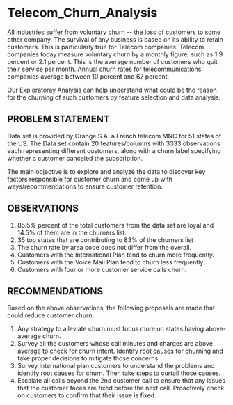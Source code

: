 # Telecom_Churn_Analysis
All industries suffer from voluntary churn -- the loss of customers to some other company. The survival of any business is based on its ability to retain customers. This is particularly true for Telecom companies. 
Telecom companies today measure voluntary churn by a monthly figure, such as 1.9 percent or 2.1 percent. This is the average number of customers who quit their service per month. Annual churn rates for telecommunications companies average between 10 percent and 67 percent.

Our Exploratoray Analysis can help understand what could be the reason for the churning of such customers by feature selection and data analysis.

## PROBLEM STATEMENT
Data set is provided by Orange S.A. a French telecom MNC for 51 states of the US. The Data set contain 20 features/columns with 3333 observations each representing different customers, along with a churn label specifying whether a customer canceled the subscription.

The main objective is to explore and analyze the data to discover key factors responsible for customer churn and come up with ways/recommendations to ensure customer retention.

## OBSERVATIONS
1. 85.5% percent of the total customers from the data set are loyal and 14.5% of them are in the churners list.
2. 35 top states that are contributing to 83% of the churners list
3. The churn rate by area code does not differ from the overall.
4. Customers with the International Plan tend to churn more frequently.
5. Customers with the Voice Mail Plan tend to churn less frequently.
6. Customers with four or more customer service calls churn.

## RECOMMENDATIONS
Based on the above observations, the following proposals are made that could reduce customer churn:
1. Any strategy to alleviate churn must focus more on states having above-average churn.
2. Survey all the customers whose call minutes and charges are above average to check for churn intent. Identify root causes for churning and take proper decisions to mitigate those concerns.
3. Survey International plan customers to understand the problems and identify root causes for churn. Then take steps to curtail those causes.
4. Escalate all calls beyond the 2nd customer call to ensure that any issues that the customer faces are fixed before the next call. Proactively check on customers to confirm that their issue is fixed.
